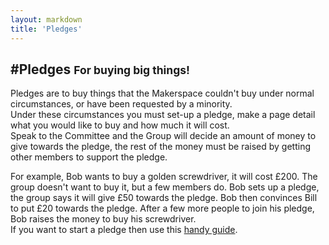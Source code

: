 ```yaml
---
layout: markdown
title: 'Pledges'
---
```


#Pledges <small>For buying big things!</small>
---

Pledges are to buy things that the Makerspace couldn't buy under normal circumstances, or have been requested by a minority.  
Under these circumstances you must set-up a pledge, make a page detail what you would like to buy and how much it will cost.  
Speak to the Committee and the Group will decide an amount of money to give towards the pledge, the rest of the money must be raised by getting other members to support the pledge.  

For example, Bob wants to buy a golden screwdriver, it will cost £200. The group doesn't want to buy it, but a few members do. Bob sets up a pledge, the group says it will give £50 towards the pledge. Bob then convinces Bill to put £20 towards the pledge. After a few more people to join his pledge, Bob raises the money to buy his screwdriver.  
If you want to start a pledge then use this [handy guide](running).